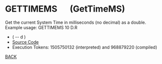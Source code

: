 # GETTIMEMS &emsp; (GetTimeMS)
Get the current System Time in milliseconds (no decimal) as a double. Example usage: GETTIMEMS 10 D.R
* ( -- d )
* [Source Code](../words/graphics/GetTimeMS.cs)
* Execution Tokens: 1505750132 (interpreted) and 968879220 (compiled)


[BACK](builtins.md#GetTimeMS)
